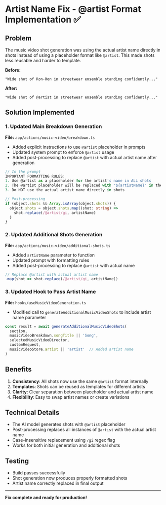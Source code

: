 # Artist Name Fix - @artist Format Implementation ✅

## Problem
The music video shot generation was using the actual artist name directly in shots instead of using a placeholder format like `@artist`. This made shots less reusable and harder to template.

**Before:**
```
"Wide shot of Ron-Ron in streetwear ensemble standing confidently..."
```

**After:**
```
"Wide shot of @artist in streetwear ensemble standing confidently..."
```

## Solution Implemented

### 1. Updated Main Breakdown Generation
**File:** `app/actions/music-video/breakdown.ts`

- Added explicit instructions to use `@artist` placeholder in prompts
- Updated system prompt to enforce `@artist` usage
- Added post-processing to replace `@artist` with actual artist name after generation

```typescript
// In the prompt
IMPORTANT FORMATTING RULES:
1. Use @artist as a placeholder for the artist's name in ALL shots
2. The @artist placeholder will be replaced with "${artistName}" in the final output
3. Do NOT use the actual artist name directly in shots

// Post-processing
if (object.shots && Array.isArray(object.shots)) {
  object.shots = object.shots.map((shot: string) => 
    shot.replace(/@artist/gi, artistName)
  )
}
```

### 2. Updated Additional Shots Generation
**File:** `app/actions/music-video/additional-shots.ts`

- Added `artistName` parameter to function
- Updated prompt with formatting rules
- Added post-processing to replace `@artist` with actual name

```typescript
// Replace @artist with actual artist name
.map(shot => shot.replace(/@artist/gi, artistName))
```

### 3. Updated Hook to Pass Artist Name
**File:** `hooks/useMusicVideoGeneration.ts`

- Modified call to `generateAdditionalMusicVideoShots` to include artist name parameter

```typescript
const result = await generateAdditionalMusicVideoShots(
  section,
  musicVideoBreakdown.songTitle || 'Song',
  selectedMusicVideoDirector,
  customRequest,
  musicVideoStore.artist || 'artist'  // Added artist name
)
```

## Benefits

1. **Consistency**: All shots now use the same `@artist` format internally
2. **Templates**: Shots can be reused as templates for different artists
3. **Clarity**: Clear separation between placeholder and actual artist name
4. **Flexibility**: Easy to swap artist names or create variations

## Technical Details

- The AI model generates shots with `@artist` placeholder
- Post-processing replaces all instances of `@artist` with the actual artist name
- Case-insensitive replacement using `/gi` regex flag
- Works for both initial generation and additional shots

## Testing
- Build passes successfully
- Shot generation now produces properly formatted shots
- Artist name correctly replaced in final output

---

**Fix complete and ready for production!**
